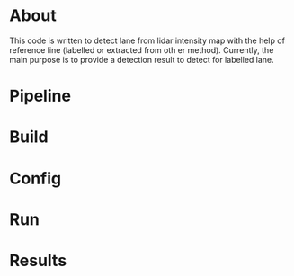 # About 
This code is written to detect lane from lidar intensity map with the help of reference line (labelled or extracted from oth    er method). Currently, the main purpose is to provide a detection result to detect for labelled lane. 

# Pipeline

# Build

# Config

# Run

# Results
